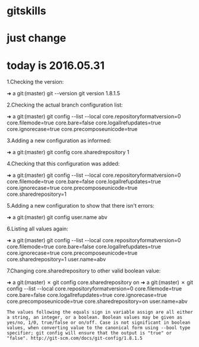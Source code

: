 # gitskills
# just change
# today is 2016.05.31
1.Checking the version:

➜ a git:(master) git --version
git version 1.8.1.5

2.Checking the actual branch configuration list:

➜ a git:(master) git config --list --local
core.repositoryformatversion=0
core.filemode=true
core.bare=false
core.logallrefupdates=true
core.ignorecase=true
core.precomposeunicode=true

3.Adding a new configuration as informed:

➜ a git:(master) git config core.sharedrepository 1

4.Checking that this configuration was added:

➜ a git:(master) git config --list --local
core.repositoryformatversion=0
core.filemode=true
core.bare=false
core.logallrefupdates=true
core.ignorecase=true
core.precomposeunicode=true
core.sharedrepository=1

5.Adding a new configuration to show that there isn't errors:

➜ a git:(master) git config user.name abv 

6.Listing all values again:

➜ a git:(master) git config --list --local
core.repositoryformatversion=0
core.filemode=true
core.bare=false
core.logallrefupdates=true
core.ignorecase=true
core.precomposeunicode=true
core.sharedrepository=1
user.name=abv

7.Changing core.sharedrepository to other valid boolean value:

➜ a git:(master) ✗ git config core.sharedrepository on
➜ a git:(master) ✗ git config --list --local
core.repositoryformatversion=0
core.filemode=true
core.bare=false
core.logallrefupdates=true
core.ignorecase=true
core.precomposeunicode=true
core.sharedrepository=on
user.name=abv

    The values following the equals sign in variable assign are all either a string, an integer, or a boolean. Boolean values may be given as yes/no, 1/0, true/false or on/off. Case is not significant in boolean values, when converting value to the canonical form using --bool type specifier; git config will ensure that the output is "true" or "false". http://git-scm.com/docs/git-config/1.8.1.5
